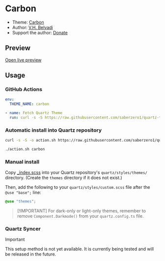 # Carbon

- Theme: [Carbon](OBSIDIAN_THEME_URL%)
- Author: <a href="https://vhbelvadi.com" target="_blank" rel="noopener noreferrer">V.H. Belvadi</a>
- Support the author: <a href="https://buymeacoffee.com/vhbelvadi" target="_blank" rel="noopener noreferrer">Donate</a>

## Preview

[Open live preview](https://quartz-themes.github.io/carbon/)

## Usage

### GitHub Actions

```yaml
env:
  THEME_NAME: carbon
```

```yaml
- name: Fetch Quartz Theme
  run: curl -s -S https://raw.githubusercontent.com/saberzero1/quartz-themes/master/action.sh | bash -s -- $THEME_NAME
```

### Automatic install into Quartz repository

```bash
curl -s -S -o action.sh https://raw.githubusercontent.com/saberzero1/quartz-themes/master/action.sh

./action.sh carbon
```

### Manual install

Copy [\_index.scss](./_index.scss) into your Quartz repository's `quartz/styles/themes/` directory. (Create the `themes` directory if it does not exist.)

Then, add the following to your `quartz/styles/custom.scss` file after the `@use "base";` line:

```scss
@use "themes";
```

> [!IMPORTANT] For dark-only or light-only themes, remember to remove `Component.Darkmode()` from your `quartz.config.ts` file.

### Quartz Syncer

> [!IMPORTANT]
> This setup method is not yet available. It is currently being tested and will be released in the future.
